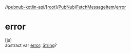 //[pubnub-kotlin-api](../../../../index.md)/[[root]](../../index.md)/[PubNub](../index.md)/[FetchMessageItem](index.md)/[error](error.md)

# error

[js]\
abstract var [error](error.md): [String](https://kotlinlang.org/api/latest/jvm/stdlib/kotlin-stdlib/kotlin/-string/index.html)?
